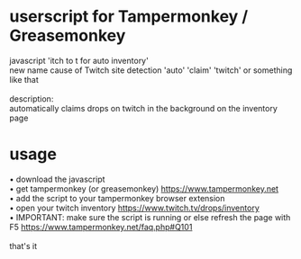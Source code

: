 # userscript for Tampermonkey / Greasemonkey

javascript 'itch to t for auto inventory'<br />
new name cause of Twitch site detection 'auto' 'claim' 'twitch' or something like that<br />
<br />
description:<br />
automatically claims drops on twitch in the background on the inventory page<br />

# usage

• download the javascript<br />
• get tampermonkey (or greasemonkey) https://www.tampermonkey.net<br />
• add the script to your tampermonkey browser extension<br />
• open your twitch inventory https://www.twitch.tv/drops/inventory<br />
• IMPORTANT: make sure the script is running or else refresh the page with F5 https://www.tampermonkey.net/faq.php#Q101<br />
<br />
that's it